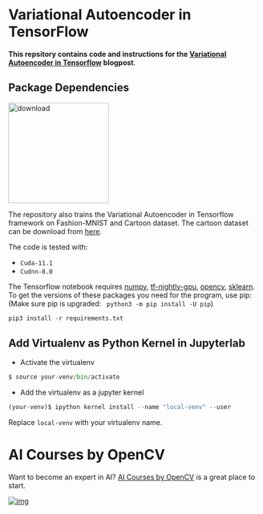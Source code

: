 
# Variational Autoencoder in TensorFlow

**This repsitory contains code and instructions for the [Variational Autoencoder in Tensorflow](https://learnopencv.com/variational-autoencoder-in-tensorflow) blogpost**.

## Package Dependencies

[<img src="https://learnopencv.com/wp-content/uploads/2022/07/download-button-e1657285155454.png" alt="download" width="200">](https://www.dropbox.com/sh/gj39qjvne6lsx5e/AADNlERXgARutPci9K_1be_Ha?dl=1)

The repository also trains the Variational Autoencoder in Tensorflow framework on Fashion-MNIST and Cartoon dataset. The cartoon dataset can be download from [here](https://google.github.io/cartoonset/).

The code is tested with:

- `Cuda-11.1`
- `Cudnn-8.0`

The Tensorflow notebook requires [numpy](https://numpy.org/), [tf-nightly-gpu](https://pypi.org/project/tf-nightly-gpu/), [opencv](https://pypi.org/project/opencv-python/), [sklearn](https://pypi.org/project/scikit-learn/). To get the versions of these packages you need for the program, use pip: (Make sure pip is upgraded: ` python3 -m pip install -U pip`)

```python
pip3 install -r requirements.txt 
```

## Add Virtualenv as Python Kernel in Jupyterlab

- Activate the virtualenv

```python
$ source your-venv/bin/activate
```

- Add the virtualenv as a jupyter kernel

```python
(your-venv)$ ipython kernel install --name "local-venv" --user
```

Replace `local-venv` with your virtualenv name.

# AI Courses by OpenCV

Want to become an expert in AI? [AI Courses by OpenCV](https://opencv.org/courses/) is a great place to start.

[![img](https://camo.githubusercontent.com/18c5719ef10afe9607af3e87e990068c942ae4cba8bd4d72d21950d6213ea97e/68747470733a2f2f7777772e6c6561726e6f70656e63762e636f6d2f77702d636f6e74656e742f75706c6f6164732f323032302f30342f41492d436f75727365732d42792d4f70656e43562d4769746875622e706e67)](https://opencv.org/courses/)
